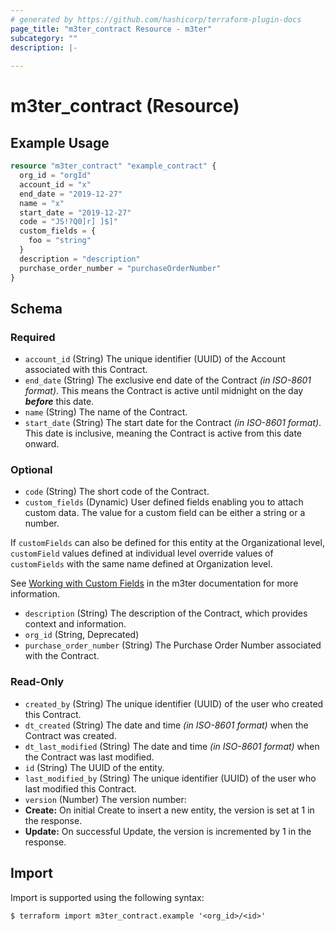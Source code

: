 ```yaml
---
# generated by https://github.com/hashicorp/terraform-plugin-docs
page_title: "m3ter_contract Resource - m3ter"
subcategory: ""
description: |-
  
---
```


# m3ter_contract (Resource)



## Example Usage

```terraform
resource "m3ter_contract" "example_contract" {
  org_id = "orgId"
  account_id = "x"
  end_date = "2019-12-27"
  name = "x"
  start_date = "2019-12-27"
  code = "JS!?Q0]r] ]$]"
  custom_fields = {
    foo = "string"
  }
  description = "description"
  purchase_order_number = "purchaseOrderNumber"
}
```

<!-- schema generated by tfplugindocs -->
## Schema

### Required

- `account_id` (String) The unique identifier (UUID) of the Account associated with this Contract.
- `end_date` (String) The exclusive end date of the Contract *(in ISO-8601 format)*. This means the Contract is active until midnight on the day ***before*** this date.
- `name` (String) The name of the Contract.
- `start_date` (String) The start date for the Contract *(in ISO-8601 format)*. This date is inclusive, meaning the Contract is active from this date onward.

### Optional

- `code` (String) The short code of the Contract.
- `custom_fields` (Dynamic) User defined fields enabling you to attach custom data. The value for a custom field can be either a string or a number.

If `customFields` can also be defined for this entity at the Organizational level, `customField` values defined at individual level override values of `customFields` with the same name defined at Organization level.

See [Working with Custom Fields](https://www.m3ter.com/docs/guides/creating-and-managing-products/working-with-custom-fields) in the m3ter documentation for more information.
- `description` (String) The description of the Contract, which provides context and information.
- `org_id` (String, Deprecated)
- `purchase_order_number` (String) The Purchase Order Number associated with the Contract.

### Read-Only

- `created_by` (String) The unique identifier (UUID) of the user who created this Contract.
- `dt_created` (String) The date and time *(in ISO-8601 format)* when the Contract was created.
- `dt_last_modified` (String) The date and time *(in ISO-8601 format)* when the Contract was last modified.
- `id` (String) The UUID of the entity.
- `last_modified_by` (String) The unique identifier (UUID) of the user who last modified this Contract.
- `version` (Number) The version number:
- **Create:** On initial Create to insert a new entity, the version is set at 1 in the response.
- **Update:** On successful Update, the version is incremented by 1 in the response.

## Import

Import is supported using the following syntax:

```shell
$ terraform import m3ter_contract.example '<org_id>/<id>'
```
